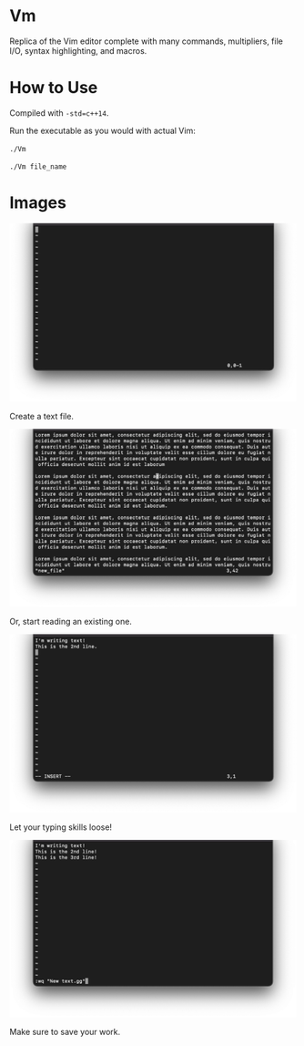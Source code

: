 # Vm
Replica of the Vim editor complete with many commands, multipliers, file I/O, syntax highlighting, and macros.

# How to Use

Compiled with `-std=c++14`.

Run the executable as you would with actual Vim:

`./Vm`

`./Vm file_name`

# Images

![Editor with new, empty file](https://github.com/j927chen/Vm/blob/readme/Readme%20Images/new%20file.png)

Create a text file.



![Editor with existing file](https://github.com/j927chen/Vm/blob/readme/Readme%20Images/existing%20file.png)

Or, start reading an existing one.



![Editor in insertion mode](https://github.com/j927chen/Vm/blob/readme/Readme%20Images/insert%20mode.png)

Let your typing skills loose!



![User typing in save and quit command](https://github.com/j927chen/Vm/blob/readme/Readme%20Images/save.png)

Make sure to save your work.
